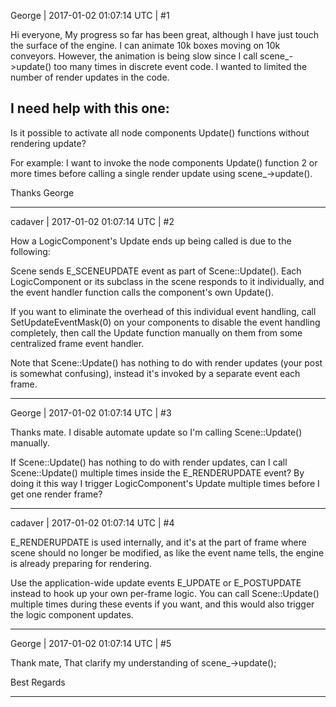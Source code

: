 George | 2017-01-02 01:07:14 UTC | #1

Hi everyone,
My progress so far has been great, although I have just touch the surface of the engine. I can animate 10k boxes moving on 10k conveyors. However, the animation is being slow since I call scene_->update() too many times in discrete event code. I wanted to limited the number of render updates in the code.

I need help with this one:
--------------------------------
Is it possible to activate all node components Update() functions without rendering update?

For example: I want to invoke the node components Update() function 2 or more times before calling a single render update using scene_->update().

Thanks
George

-------------------------

cadaver | 2017-01-02 01:07:14 UTC | #2

How a LogicComponent's Update ends up being called is due to the following:

Scene sends E_SCENEUPDATE event as part of Scene::Update().
Each LogicComponent or its subclass in the scene responds to it individually, and the event handler function calls the component's own Update().

If you want to eliminate the overhead of this individual event handling, call SetUpdateEventMask(0) on your components to disable the event handling completely, then call the Update function manually on them from some centralized frame event handler.

Note that Scene::Update() has nothing to do with render updates (your post is somewhat confusing), instead it's invoked by a separate event each frame.

-------------------------

George | 2017-01-02 01:07:14 UTC | #3

Thanks mate.
I disable automate update so I'm calling Scene::Update() manually.

If Scene::Update() has nothing to do with render updates, can I call Scene::Update() multiple times inside the  E_RENDERUPDATE event? 
By doing it this way I trigger LogicComponent's Update multiple times before I get one render frame?

-------------------------

cadaver | 2017-01-02 01:07:14 UTC | #4

E_RENDERUPDATE is used internally, and it's at the part of frame where scene should no longer be modified, as like the event name tells, the engine is already preparing for rendering.

Use the application-wide update events E_UPDATE or E_POSTUPDATE instead to hook up your own per-frame logic. You can call Scene::Update() multiple times during these events if you want, and this would also trigger the logic component updates.

-------------------------

George | 2017-01-02 01:07:14 UTC | #5

Thank mate,
That clarify my understanding of scene_->update();

Best Regards

-------------------------

